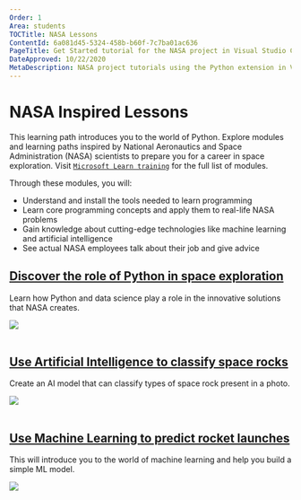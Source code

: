 ```yaml
---
Order: 1
Area: students
TOCTitle: NASA Lessons
ContentId: 6a081d45-5324-458b-b60f-7c7ba01ac636
PageTitle: Get Started tutorial for the NASA project in Visual Studio Code
DateApproved: 10/22/2020
MetaDescription: NASA project tutorials using the Python extension in Visual Studio Code.
---
```

# NASA Inspired Lessons

This learning path introduces you to the world of Python. Explore modules and learning paths inspired by National Aeronautics and Space Administration (NASA) scientists to prepare you for a career in space exploration. Visit [`Microsoft Learn training`](HTTPS://learn.microsoft.com/training/topics/nasa) for the full list of modules.

Through these modules, you will:

* Understand and install the tools needed to learn programming
* Learn core programming concepts and apply them to real-life NASA problems
* Gain knowledge about cutting-edge technologies like machine learning and artificial intelligence
* See actual NASA employees talk about their job and give advice

<div class="module">
    <div class="info">
        <a href="HTTPS://learn.microsoft.com/training/paths/introduction-python-space-exploration-nasa/?WT.mc_id=python-0000-cxa"><h2 class="title faux-h3">Discover the role of Python in space exploration</h2></a>
    </div>
    <p class="description">Learn how Python and data science play a role in the innovative solutions that NASA creates.</p>
    <a href="HTTPS://learn.microsoft.com/training/paths/introduction-python-space-exploration-nasa/?WT.mc_id=python-0000-cxa" title="Python NASA module">
        <img src="/assets/learn/students/nasa-python/nasa-python1.png" aria-hidden="true" class="thumb"/>
    </a>
</div><br/>

<div class="module">
    <div class="info">
        <a href="HTTPS://learn.microsoft.com/training/paths/classify-space-rocks-artificial-intelligence-nasa/?WT.mc_id=python-0000-cxa"><h2 class="title faux-h3">Use Artificial Intelligence to classify space rocks</h2></a>
    </div>
    <p class="description">Create an AI model that can classify types of space rock present in a photo.</p>
    <a href="HTTPS://learn.microsoft.com/training/paths/classify-space-rocks-artificial-intelligence-nasa/?WT.mc_id=python-0000-cxa" title="Classifying Python module">
        <img src="/assets/learn/students/nasa-python/nasa-python2.png" aria-hidden="true" class="thumb"/>
    </a>
</div><br/>

<div class="module">
    <div class="info">
        <a href="HTTPS://learn.microsoft.com/training/paths/machine-learning-predict-launch-delay-nasa/?WT.mc_id=python-0000-cxa"><h2 class="title faux-h3">Use Machine Learning to predict rocket launches</h2></a>
    </div>
    <p class="description">This will introduce you to the world of machine learning and help you build a simple ML model. </p>
    <a href="HTTPS://learn.microsoft.com/training/paths/machine-learning-predict-launch-delay-nasa/?WT.mc_id=python-0000-cxa" title="ML Python module">
        <img src="/assets/learn/students/nasa-python/nasa-python3.png" aria-hidden="true" class="thumb"/>
    </a>
</div><br/>

